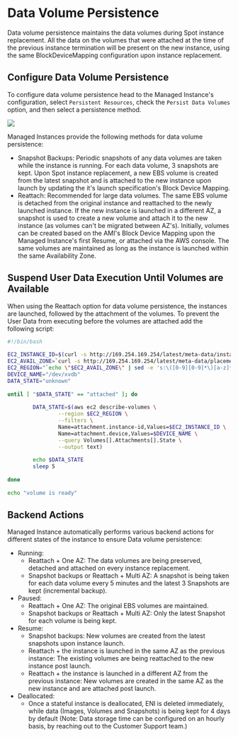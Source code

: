 # Data Volume Persistence

Data volume persistence maintains the data volumes during Spot instance replacement. All the data on the volumes that were attached at the time of the previous instance termination will be present on the new instance, using the same BlockDeviceMapping configuration upon instance replacement.

## Configure Data Volume Persistence

To configure data volume persistence head to the Managed Instance's configuration, select `Persistent Resources`, check the `Persist Data Volumes` option, and then select a persistence method.

<img src="/managed-instance/_media/data-volume-persistence-01.png" />

Managed Instances provide the following methods for data volume persistence:

- Snapshot Backups: Periodic snapshots of any data volumes are taken while the instance is running. For each data volume, 3 snapshots are kept. Upon Spot instance replacement, a new EBS volume is created from the latest snapshot and is attached to the new instance upon launch by updating the it's launch specification's Block Device Mapping.
- Reattach: Recommended for large data volumes. The same EBS volume is detached from the original instance and reattached to the newly launched instance. If the new instance is launched in a different AZ, a snapshot is used to create a new volume and attach it to the new instance (as volumes can't be migrated between AZ's). Initially, volumes can be created based on the AMI's Block Device Mapping upon the Managed Instance's first Resume, or attached via the AWS console. The same volumes are maintained as long as the instance is launched within the same Availability Zone.

## Suspend User Data Execution Until Volumes are Available

When using the Reattach option for data volume persistence, the instances are launched, followed by the attachment of the volumes. To prevent the User Data from executing before the volumes are attached add the following script:

```bash
#!/bin/bash
﻿
EC2_INSTANCE_ID=$(curl -s http://169.254.169.254/latest/meta-data/instance-id)
EC2_AVAIL_ZONE=`curl -s http://169.254.169.254/latest/meta-data/placement/availability-zone`
EC2_REGION="`echo \"$EC2_AVAIL_ZONE\" | sed -e 's:\([0-9][0-9]*\)[a-z]*\$:\\1:'`"
DEVICE_NAME="/dev/xvdb"
DATA_STATE="unknown"
﻿
until [ "$DATA_STATE" == "attached" ]; do
﻿
        DATA_STATE=$(aws ec2 describe-volumes \
                --region $EC2_REGION \
                --filters \
                Name=attachment.instance-id,Values=$EC2_INSTANCE_ID \
                Name=attachment.device,Values=$DEVICE_NAME \
                --query Volumes[].Attachments[].State \
                --output text)
﻿
        echo $DATA_STATE
        sleep 5
﻿
done
﻿
echo "volume is ready"
```

## Backend Actions

Managed Instance automatically performs various backend actions for different states of the instance to ensure Data volume persistence:

- Running:
  - Reattach + One AZ: The data volumes are being preserved, detached and attached on every instance replacement.
  - Snapshot backups or Reattach + Multi AZ: A snapshot is being taken for each data volume every 5 minutes and the latest 3 Snapshots are kept (incremental backup).
- Paused:
  - Reattach + One AZ: The original EBS volumes are maintained.
  - Snapshot backups or Reattach + Multi AZ: Only the latest Snapshot for each volume is being kept.
- Resume:
  - Snapshot backups: New volumes are created from the latest snapshots upon instance launch.
  - Reattach + the instance is launched in the same AZ as the previous instance: The existing volumes are being reattached to the new instance post launch.
  - Reattach + the instance is launched in a different AZ from the previous instance: New volumes are created in the same AZ as the new instance and are attached post launch.
- Deallocated:
  - Once a stateful instance is deallocated, ENI is deleted immediately, while data (Images, Volumes and Snapshots) is being kept for 4 days by default (Note: Data storage time can be configured on an hourly basis, by reaching out to the Customer Support team.)
